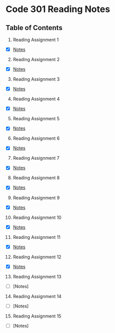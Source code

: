 # Code 301 Reading Notes

## Table of Contents

1. Reading Assignment 1
- [x] [Notes](https://github.com/myerstina515/reading-notes/blob/master/301/class-01.md)
2. Reading Assignment 2
- [x] [Notes](https://github.com/myerstina515/reading-notes/blob/master/301/class-02.md)
3. Reading Assignment 3 
- [x] [Notes](https://github.com/myerstina515/reading-notes/blob/master/301/class-03.md)
4. Reading Assignment 4
- [x] [Notes](https://github.com/myerstina515/reading-notes/blob/master/301/class-04.md)
5. Reading Assignment 5
- [x] [Notes](https://github.com/myerstina515/reading-notes/blob/master/301/class-05.md)
6. Reading Assignment 6
- [x] [Notes](https://github.com/myerstina515/reading-notes/blob/master/301/class-06.md)
7. Reading Assignment 7
- [x] [Notes](https://github.com/myerstina515/reading-notes/blob/master/301/class-07.md)
8. Reading Assignment 8
- [x] [Notes](https://github.com/myerstina515/reading-notes/blob/master/301/class-08.md)
9. Reading Assignment 9
- [x] [Notes](https://github.com/myerstina515/reading-notes/blob/master/301/class-09.md)
10. Reading Assignment 10
- [x] [Notes](https://github.com/myerstina515/reading-notes/blob/master/301/class-10.md)
11. Reading Assignment 11 
- [x] [Notes](https://github.com/myerstina515/reading-notes/blob/master/301/class-11.md)
12. Reading Assignment 12
- [x] [Notes](https://github.com/myerstina515/reading-notes/blob/master/301/class-12.md)
13. Reading Assignment 13
- [ ] [Notes]
14. Reading Assignment 14
- [ ] [Notes]
15. Reading Assignment 15
- [ ] [Notes]
